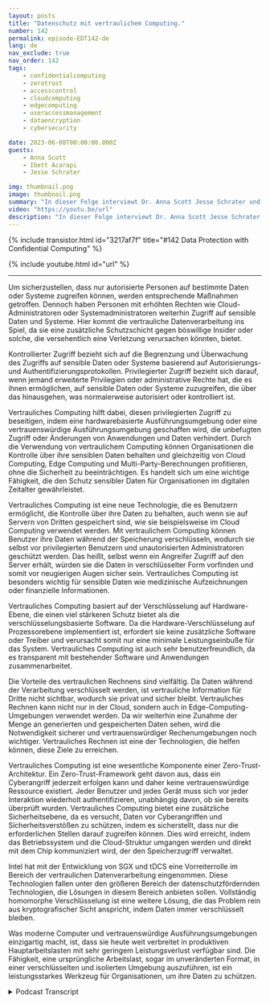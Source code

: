 ```yaml
---
layout: posts
title: "Datenschutz mit vertraulichem Computing."
number: 142
permalink: episode-EDT142-de
lang: de
nav_exclude: true
nav_order: 142
tags:
    - confidentialcomputing
    - zerotrust
    - accesscontrol
    - cloudcomputing
    - edgecomputing
    - useraccessmanagement
    - dataencryption
    - cybersecurity

date: 2023-06-08T00:00:00.000Z
guests:
    - Anna Scott
    - Ibett Acarapi
    - Jesse Schrater

img: thumbnail.png
image: thumbnail.png
summary: "In dieser Folge interviewt Dr. Anna Scott Jesse Schrater und Ibett Acarapi darüber, wie man Daten mithilfe vertraulicher Berechnung schützen kann."
video: "https://youtu.be/url"
description: "In dieser Folge interviewt Dr. Anna Scott Jesse Schrater und Ibett Acarapi darüber, wie man Daten mithilfe vertraulicher Berechnung schützen kann."
---
```


<div>
{% include transistor.html id="3217af7f" title="#142 Data Protection with Confidential Computing" %}

{% include youtube.html id="url" %}
</div>

---

Um sicherzustellen, dass nur autorisierte Personen auf bestimmte Daten oder Systeme zugreifen können, werden entsprechende Maßnahmen getroffen. Dennoch haben Personen mit erhöhten Rechten wie Cloud-Administratoren oder Systemadministratoren weiterhin Zugriff auf sensible Daten und Systeme. Hier kommt die vertrauliche Datenverarbeitung ins Spiel, da sie eine zusätzliche Schutzschicht gegen böswillige Insider oder solche, die versehentlich eine Verletzung verursachen könnten, bietet.

Kontrollierter Zugriff bezieht sich auf die Begrenzung und Überwachung des Zugriffs auf sensible Daten oder Systeme basierend auf Autorisierungs- und Authentifizierungsprotokollen. Privilegierter Zugriff bezieht sich darauf, wenn jemand erweiterte Privilegien oder administrative Rechte hat, die es ihnen ermöglichen, auf sensible Daten oder Systeme zuzugreifen, die über das hinausgehen, was normalerweise autorisiert oder kontrolliert ist.

Vertrauliches Computing hilft dabei, diesen privilegierten Zugriff zu beseitigen, indem eine hardwarebasierte Ausführungsumgebung oder eine vertrauenswürdige Ausführungsumgebung geschaffen wird, die unbefugten Zugriff oder Änderungen von Anwendungen und Daten verhindert. Durch die Verwendung von vertraulichem Computing können Organisationen die Kontrolle über ihre sensiblen Daten behalten und gleichzeitig von Cloud Computing, Edge Computing und Multi-Party-Berechnungen profitieren, ohne die Sicherheit zu beeinträchtigen. Es handelt sich um eine wichtige Fähigkeit, die den Schutz sensibler Daten für Organisationen im digitalen Zeitalter gewährleistet.

Vertrauliches Computing ist eine neue Technologie, die es Benutzern ermöglicht, die Kontrolle über ihre Daten zu behalten, auch wenn sie auf Servern von Dritten gespeichert sind, wie sie beispielsweise im Cloud Computing verwendet werden. Mit vertraulichem Computing können Benutzer ihre Daten während der Speicherung verschlüsseln, wodurch sie selbst vor privilegierten Benutzern und unautorisierten Administratoren geschützt werden. Das heißt, selbst wenn ein Angreifer Zugriff auf den Server erhält, würden sie die Daten in verschlüsselter Form vorfinden und somit vor neugierigen Augen sicher sein. Vertrauliches Computing ist besonders wichtig für sensible Daten wie medizinische Aufzeichnungen oder finanzielle Informationen.

Vertrauliches Computing basiert auf der Verschlüsselung auf Hardware-Ebene, die einen viel stärkeren Schutz bietet als die verschlüsselungsbasierte Software. Da die Hardware-Verschlüsselung auf Prozessorebene implementiert ist, erfordert sie keine zusätzliche Software oder Treiber und verursacht somit nur eine minimale Leistungseinbuße für das System. Vertrauliches Computing ist auch sehr benutzerfreundlich, da es transparent mit bestehender Software und Anwendungen zusammenarbeitet.

Die Vorteile des vertraulichen Rechnens sind vielfältig. Da Daten während der Verarbeitung verschlüsselt werden, ist vertrauliche Information für Dritte nicht sichtbar, wodurch sie privat und sicher bleibt. Vertrauliches Rechnen kann nicht nur in der Cloud, sondern auch in Edge-Computing-Umgebungen verwendet werden. Da wir weiterhin eine Zunahme der Menge an generierten und gespeicherten Daten sehen, wird die Notwendigkeit sicherer und vertrauenswürdiger Rechenumgebungen noch wichtiger. Vertrauliches Rechnen ist eine der Technologien, die helfen können, diese Ziele zu erreichen.

Vertrauliches Computing ist eine wesentliche Komponente einer Zero-Trust-Architektur. Ein Zero-Trust-Framework geht davon aus, dass ein Cyberangriff jederzeit erfolgen kann und daher keine vertrauenswürdige Ressource existiert. Jeder Benutzer und jedes Gerät muss sich vor jeder Interaktion wiederholt authentifizieren, unabhängig davon, ob sie bereits überprüft wurden. Vertrauliches Computing bietet eine zusätzliche Sicherheitsebene, da es versucht, Daten vor Cyberangriffen und Sicherheitsverstößen zu schützen, indem es sicherstellt, dass nur die erforderlichen Stellen darauf zugreifen können. Dies wird erreicht, indem das Betriebssystem und die Cloud-Struktur umgangen werden und direkt mit dem Chip kommuniziert wird, der den Speicherzugriff verwaltet.

Intel hat mit der Entwicklung von SGX und tDCS eine Vorreiterrolle im Bereich der vertraulichen Datenverarbeitung eingenommen. Diese Technologien fallen unter den größeren Bereich der datenschutzfördernden Technologien, die Lösungen in diesem Bereich anbieten sollen. Vollständig homomorphe Verschlüsselung ist eine weitere Lösung, die das Problem rein aus kryptografischer Sicht anspricht, indem Daten immer verschlüsselt bleiben.

Was moderne Computer und vertrauenswürdige Ausführungsumgebungen einzigartig macht, ist, dass sie heute weit verbreitet in produktiven Hauptarbeitslasten mit sehr geringem Leistungsverlust verfügbar sind. Die Fähigkeit, eine ursprüngliche Arbeitslast, sogar im unveränderten Format, in einer verschlüsselten und isolierten Umgebung auszuführen, ist ein leistungsstarkes Werkzeug für Organisationen, um ihre Daten zu schützen.



<details>
<summary> Podcast Transcript </summary>

<p></p>

</details>
